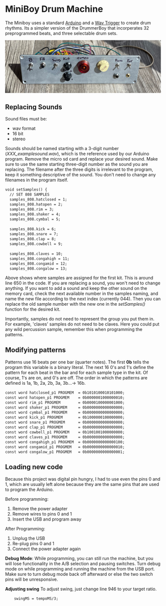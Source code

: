 # MiniBoy Drum Machine

The Miniboy uses a standard [Arduino](https://store.arduino.cc/products/arduino-uno-rev3s) and a [Wav Trigger](https://robertsonics.com/wav-trigger/) to create drum rhythms. Its a simpler version of the DrummerBoy that incorperates 32 preprogrammed beats, and three selectable drum sets.

![your-pic-caption-name](front.jpg)

## Replacing Sounds
Sound files must be:
- wav format
- 16 bit
- stereo

Sounds should be named starting with a 3-digit number (*XXX_examplesound.wav*), which is the reference used by our Arduino program. Remove the micro sd card and replace your desired sound. Make sure to use the same starting three-digit number as the sound you are replacing. The filename after the three digits is irrelevant to the program, keep it something descriptive of the sound. You don't need to change any filenames in the program itself.

```
void setSamples() {
  // SET 808 SAMPLES
  samples_808.hatclosed = 1;
  samples_808.hatopen = 2;
  samples_808.rim = 3;
  samples_808.shaker = 4;
  samples_808.cymbal = 5;

  samples_808.kick = 6;
  samples_808.snare = 7;
  samples_808.clap = 8;
  samples_808.cowbell = 9;

  samples_808.claves = 10;
  samples_808.congahigh = 11;
  samples_808.congamid = 12;
  samples_808.congalow = 13;
```
Above shows where samples are assigned for the first kit. This is around line 650 in the code. If you are replacing a sound, you won't need to change anything. If you want to add a sound and keep the other sound on the memory card, check the next available number in the samples naming, and name the new file according to the next index (currently 044). Then you can replace the old sample number with the new one in the *setSamples()* function for the desired kit. 

Importantly, samples do not need to represent the group you put them in. For example, 'claves' samples do not need to be claves. Here you could put any wild percussion sample, remember this when programming the patterns.

## Modifying patterns
Patterns use 16 beats per one bar (quarter notes). The first **0b** tells the program this variable is a binary literal. The next 16 0's and 1's define the pattern for each beat in the bar and for each sample type in the kit. Of course, 1's are on, and 0's are off. The order in which the patterns are defined is 1a, 1b, 2a, 2b, 3a, 3b...-> 16b.

```
const word hatclosed_p1 PROGMEM  = 0b1010100010101000;
const word hatopen_p1 PROGMEM    = 0b0000001000000010;
const word rim_p1 PROGMEM        = 0b0000100000001000;
const word shaker_p1 PROGMEM     = 0b0000000000000000;
const word cymbal_p1 PROGMEM     = 0b0000000000000000;
const word kick_p1 PROGMEM       = 0b1000000100000000;
const word snare_p1 PROGMEM      = 0b0000000000000000;
const word clap_p1 PROGMEM       = 0b0000000000000000;
const word cowbell_p1 PROGMEM    = 0b1001001000000000;
const word claves_p1 PROGMEM     = 0b0000000000000000;
const word congahigh_p1 PROGMEM  = 0b0000000000000100;
const word congamid_p1 PROGMEM   = 0b0000000000000010;
const word congalow_p1 PROGMEM   = 0b0000000000000001;
```

## Loading new code

Because this project was digital pin hungry, I had to use even the pins 0 and 1, which are usually left alone because they are the same pins that are used to program the Arduino. 

Before programming:
1. Remove the power adapter
2. Remove wires to pins 0 and 1
3. Insert the USB and program away

After Programming:
1. Unplug the USB
2. Re-plug pins 0 and 1
3. Connect the power adapter again

 **Debug Mode**: While programming, you can still run the machine, but you will lose functionality in the A/B selection and pausing switches. Turn debug mode on while programming and running the machine from the USB port. Make sure to turn debug mode back off afterward or else the two switch pins will be unresponsive. 

 **Adjusting swing**
 To adjust swing, just change line 946 to your target ratio.
 ```
     swingMS = tempoMS/3;
```